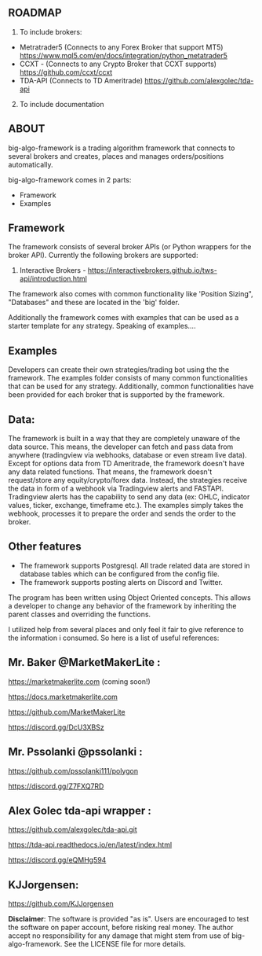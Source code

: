 ROADMAP
----------------
1. To include brokers:
- Metratrader5 (Connects to any Forex Broker that support MT5) https://www.mql5.com/en/docs/integration/python_metatrader5
- CCXT - (Connects to any Crypto Broker that CCXT supports)
https://github.com/ccxt/ccxt
- TDA-API (Connects to TD Ameritrade)
https://github.com/alexgolec/tda-api
2. To include documentation


ABOUT
----------------
big-algo-framework is a trading algorithm framework that connects to several brokers and creates, places and manages orders/positions automatically.

big-algo-framework comes in 2 parts:

- Framework
- Examples

Framework
----------------
The framework consists of several broker APIs (or Python wrappers for the broker API). Currently the following brokers are supported:
01. Interactive Brokers - https://interactivebrokers.github.io/tws-api/introduction.html

The framework also comes with common functionality like 'Position Sizing", "Databases" and these are located in the 'big' folder.

Additionally the framework comes with examples that can be used as a starter template for any strategy. Speaking of examples....

Examples
----------------
Developers can create their own strategies/trading bot using the the framework. The examples folder consists of many common functionalities that can be used for any strategy. Additionally, common functionalities have been provided for each broker that is supported by the framework.

Data:
----------------
The framework is built in a way that they are completely unaware of the data source. This means, the developer can fetch and pass data from anywhere (tradingview via webhooks, database or even stream live data). Except for options data from TD Ameritrade, the framework doesn't have any data related functions. That means, the framework doesn't request/store any equity/crypto/forex data. Instead, the strategies receive the data in form of a webhook via Tradingview alerts and FASTAPI. Tradingview alerts has the capability to send any data (ex: OHLC, indicator values, ticker, exchange, timeframe etc.). The examples simply takes the webhook, processes it to prepare the order and sends the order to the broker. 

Other features
----------------
- The framework supports Postgresql. All trade related data are stored in database tables which can be configured from the config file. 
- The framework supports posting alerts on Discord and Twitter. 

The program has been written using Object Oriented concepts. This allows a developer to change any behavior of the framework by inheriting the parent classes and overriding the functions.

I utilized help from several places and only feel it fair to give reference to the information i consumed. So here is a list of useful references:

Mr. Baker @MarketMakerLite :
--
https://marketmakerlite.com (coming soon!)

https://docs.marketmakerlite.com

https://github.com/MarketMakerLite

https://discord.gg/DcU3XBSz

Mr. Pssolanki @pssolanki :
--
https://github.com/pssolanki111/polygon

https://discord.gg/Z7FXQ7RD

Alex Golec tda-api wrapper :
--
https://github.com/alexgolec/tda-api.git

https://tda-api.readthedocs.io/en/latest/index.html

https://discord.gg/eQMHg594

KJJorgensen:
--
https://github.com/KJJorgensen

**Disclaimer**:  The software is provided "as is". Users are encouraged to test the software on paper account, before risking real money. The author accept no responsibility for any damage that might stem from use of big-algo-framework. See the LICENSE file for more details.